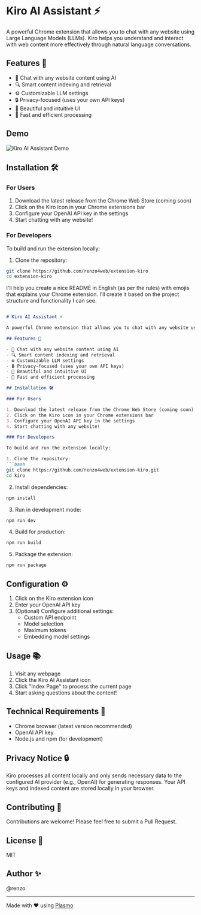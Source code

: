 # Kiro AI Assistant ⚡

A powerful Chrome extension that allows you to chat with any website using Large Language Models (LLMs). Kiro helps you understand and interact with web content more effectively through natural language conversations.

## Features 🌟

- 💬 Chat with any website content using AI
- 🔍 Smart content indexing and retrieval
- ⚙️ Customizable LLM settings
- 🔒 Privacy-focused (uses your own API keys)
- 🎨 Beautiful and intuitive UI
- 🚀 Fast and efficient processing

## Demo

![Kiro AI Assistant Demo](assets/kiro-demo.gif)

## Installation 🛠️

### For Users

1. Download the latest release from the Chrome Web Store (coming soon)
2. Click on the Kiro icon in your Chrome extensions bar
3. Configure your OpenAI API key in the settings
4. Start chatting with any website!

### For Developers

To build and run the extension locally:

1. Clone the repository:
```bash
git clone https://github.com/renzo4web/extension-kiro
cd extension-kiro
```
I'll help you create a nice README in English (as per the rules) with emojis that explains your Chrome extension. I'll create it based on the project structure and functionality I can see.

```markdown:/Users/renzo/dev/kiro/README.md

# Kiro AI Assistant ⚡

A powerful Chrome extension that allows you to chat with any website using Large Language Models (LLMs). Kiro helps you understand and interact with web content more effectively through natural language conversations.

## Features 🌟

- 💬 Chat with any website content using AI
- 🔍 Smart content indexing and retrieval
- ⚙️ Customizable LLM settings
- 🔒 Privacy-focused (uses your own API keys)
- 🎨 Beautiful and intuitive UI
- 🚀 Fast and efficient processing

## Installation 🛠️

### For Users

1. Download the latest release from the Chrome Web Store (coming soon)
2. Click on the Kiro icon in your Chrome extensions bar
3. Configure your OpenAI API key in the settings
4. Start chatting with any website!

### For Developers

To build and run the extension locally:

1. Clone the repository:
```bash
git clone https://github.com/renzo4web/extension-kiro.git
cd kiro
```

2. Install dependencies:
```bash
npm install
```

3. Run in development mode:
```bash
npm run dev
```

4. Build for production:
```bash
npm run build
```

5. Package the extension:
```bash
npm run package
```

## Configuration ⚙️

1. Click on the Kiro extension icon
2. Enter your OpenAI API key
3. (Optional) Configure additional settings:
   - Custom API endpoint
   - Model selection
   - Maximum tokens
   - Embedding model settings

## Usage 📚

1. Visit any webpage
2. Click the Kiro AI Assistant icon
3. Click "Index Page" to process the current page
4. Start asking questions about the content!

## Technical Requirements 🔧

- Chrome browser (latest version recommended)
- OpenAI API key
- Node.js and npm (for development)

## Privacy Notice 🔒

Kiro processes all content locally and only sends necessary data to the configured AI provider (e.g., OpenAI) for generating responses. Your API keys and indexed content are stored locally in your browser.

## Contributing 🤝

Contributions are welcome! Please feel free to submit a Pull Request.

## License 📄

MIT

## Author ✨

@renzo

---

Made with ❤️ using [Plasmo](https://www.plasmo.com/)
```
